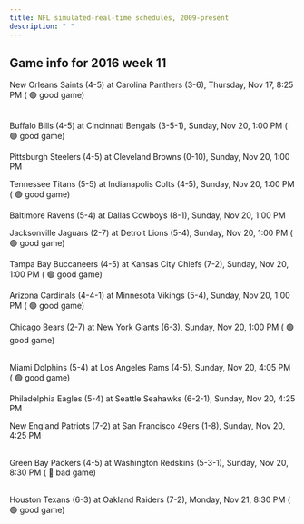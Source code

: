 ```yaml
---
title: NFL simulated-real-time schedules, 2009-present
description: " "
---
```


## Game info for 2016 week 11
New Orleans Saints (4-5) at Carolina Panthers (3-6), Thursday, Nov 17, 8:25 PM (	:green_circle: good game)

<br/>Buffalo Bills (4-5) at Cincinnati Bengals (3-5-1), Sunday, Nov 20, 1:00 PM (	:green_circle: good game)

Pittsburgh Steelers (4-5) at Cleveland Browns (0-10), Sunday, Nov 20, 1:00 PM

Tennessee Titans (5-5) at Indianapolis Colts (4-5), Sunday, Nov 20, 1:00 PM (	:green_circle: good game)

Baltimore Ravens (5-4) at Dallas Cowboys (8-1), Sunday, Nov 20, 1:00 PM

Jacksonville Jaguars (2-7) at Detroit Lions (5-4), Sunday, Nov 20, 1:00 PM (	:green_circle: good game)

Tampa Bay Buccaneers (4-5) at Kansas City Chiefs (7-2), Sunday, Nov 20, 1:00 PM (	:green_circle: good game)

Arizona Cardinals (4-4-1) at Minnesota Vikings (5-4), Sunday, Nov 20, 1:00 PM (	:green_circle: good game)

Chicago Bears (2-7) at New York Giants (6-3), Sunday, Nov 20, 1:00 PM (	:green_circle: good game)

<br/>Miami Dolphins (5-4) at Los Angeles Rams (4-5), Sunday, Nov 20, 4:05 PM (	:green_circle: good game)

Philadelphia Eagles (5-4) at Seattle Seahawks (6-2-1), Sunday, Nov 20, 4:25 PM

New England Patriots (7-2) at San Francisco 49ers (1-8), Sunday, Nov 20, 4:25 PM

<br/>Green Bay Packers (4-5) at Washington Redskins (5-3-1), Sunday, Nov 20, 8:30 PM (	:red_circle: bad game)

<br/>Houston Texans (6-3) at Oakland Raiders (7-2), Monday, Nov 21, 8:30 PM (	:green_circle: good game)

